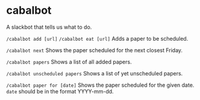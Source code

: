 # cabalbot
A slackbot that tells us what to do.

`/cabalbot add [url]`
`/cabalbot eat [url]`
Adds a paper to be scheduled.

`/cabalbot next`
Shows the paper scheduled for the next closest Friday.

`/cabalbot papers`
Shows a list of all added papers.

`/cabalbot unscheduled papers`
Shows a list of yet unscheduled papers.

`/cabalbot paper for [date]`
Shows the paper scheduled for the given date. `date` should be in the format YYYY-mm-dd.
